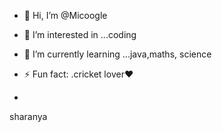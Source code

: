 - 👋 Hi, I’m @Micoogle
- 👀 I’m interested in ...coding
- 🌱 I’m currently learning ...java,maths, science 

- ⚡ Fun fact: .cricket lover♥️
- <br>
sharanya
